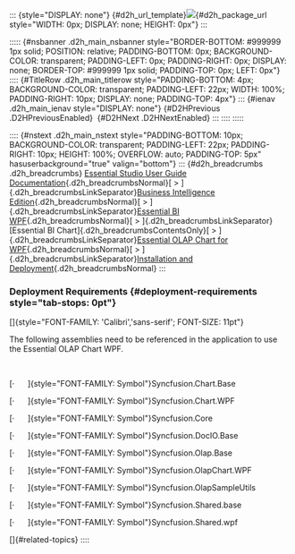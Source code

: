::: {style="DISPLAY: none"}
[](ms-xhelp:///?Id=d2h_url_template){#d2h_url_template}![](!package_url!){#d2h_package_url style="WIDTH: 0px; DISPLAY: none; HEIGHT: 0px"}
:::

::::: {#nsbanner .d2h_main_nsbanner style="BORDER-BOTTOM: #999999 1px solid; POSITION: relative; PADDING-BOTTOM: 0px; BACKGROUND-COLOR: transparent; PADDING-LEFT: 0px; PADDING-RIGHT: 0px; DISPLAY: none; BORDER-TOP: #999999 1px solid; PADDING-TOP: 0px; LEFT: 0px"}
:::: {#TitleRow .d2h_main_titlerow style="PADDING-BOTTOM: 4px; BACKGROUND-COLOR: transparent; PADDING-LEFT: 22px; WIDTH: 100%; PADDING-RIGHT: 10px; DISPLAY: none; PADDING-TOP: 4px"}
::: {#ienav .d2h_main_ienav style="DISPLAY: none"}
[](ms-xhelp:///?Id=93675549-b832-4065-a2cf-a2d379856aad){#D2HPrevious .D2HPreviousEnabled}  [](ms-xhelp:///?Id=26f67148-1d8b-4fee-95e0-297865fc687e){#D2HNext .D2HNextEnabled}
:::
::::
:::::

:::: {#nstext .d2h_main_nstext style="PADDING-BOTTOM: 10px; BACKGROUND-COLOR: transparent; PADDING-LEFT: 22px; PADDING-RIGHT: 10px; HEIGHT: 100%; OVERFLOW: auto; PADDING-TOP: 5px" hasuserbackground="true" valign="bottom"}
::: {#d2h_breadcrumbs .d2h_breadcrumbs}
[Essential Studio User Guide Documentation](ms-xhelp:///?Id=12457748-09e3-4d74-a240-8e049cedf030){.d2h_breadcrumbsNormal}[ \> ]{.d2h_breadcrumbsLinkSeparator}[Business Intelligence Edition](ms-xhelp:///?Id=fdf33dd8-62b2-47b9-ad7b-fc50e590bca5){.d2h_breadcrumbsNormal}[ \> ]{.d2h_breadcrumbsLinkSeparator}[Essential BI WPF](ms-xhelp:///?Id=41e3d586-d922-4a01-8272-679fe4ae7343){.d2h_breadcrumbsNormal}[ \> ]{.d2h_breadcrumbsLinkSeparator}[Essential BI Chart]{.d2h_breadcrumbsContentsOnly}[ \> ]{.d2h_breadcrumbsLinkSeparator}[Essential OLAP Chart for WPF](ms-xhelp:///?Id=4d89e52f-a14a-4da7-a710-b908bfbede08){.d2h_breadcrumbsNormal}[ \> ]{.d2h_breadcrumbsLinkSeparator}[Installation and Deployment](ms-xhelp:///?Id=9d4badb5-c4c4-47ec-84a9-b3a01af9dc6a){.d2h_breadcrumbsNormal}
:::

### Deployment Requirements {#deployment-requirements style="tab-stops: 0pt"}

[]{style="FONT-FAMILY: 'Calibri','sans-serif'; FONT-SIZE: 11pt"} 

The following assemblies need to be referenced in the application to use the Essential OLAP Chart WPF.

 

[·      ]{style="FONT-FAMILY: Symbol"}Syncfusion.Chart.Base

[·      ]{style="FONT-FAMILY: Symbol"}Syncfusion.Chart.WPF

[·      ]{style="FONT-FAMILY: Symbol"}Syncfusion.Core

[·      ]{style="FONT-FAMILY: Symbol"}Syncfusion.DocIO.Base

[·      ]{style="FONT-FAMILY: Symbol"}Syncfusion.Olap.Base

[·      ]{style="FONT-FAMILY: Symbol"}Syncfusion.OlapChart.WPF

[·      ]{style="FONT-FAMILY: Symbol"}Syncfusion.OlapSampleUtils

[·      ]{style="FONT-FAMILY: Symbol"}Syncfusion.Shared.base

[·      ]{style="FONT-FAMILY: Symbol"}Syncfusion.Shared.wpf

[]{#related-topics}
::::
